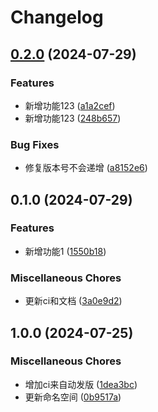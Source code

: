 # Changelog

## [0.2.0](https://github.com/ajiho/think-weather/compare/think-weather-v0.1.0...think-weather-v0.2.0) (2024-07-29)


### Features

* 新增功能123 ([a1a2cef](https://github.com/ajiho/think-weather/commit/a1a2ceff0c785b90f1218439d83ccb52d16e7077))
* 新增功能123 ([248b657](https://github.com/ajiho/think-weather/commit/248b65724af242e9108bfc0f698e8a64bc82f071))


### Bug Fixes

* 修复版本号不会递增 ([a8152e6](https://github.com/ajiho/think-weather/commit/a8152e695e4f00341fb0bda0081872d4921e737b))

## 0.1.0 (2024-07-29)


### Features

* 新增功能1 ([1550b18](https://github.com/ajiho/think-weather/commit/1550b187f86b6b7fd5f11807a8c6d01a8fecd9c2))


### Miscellaneous Chores

* 更新ci和文档 ([3a0e9d2](https://github.com/ajiho/think-weather/commit/3a0e9d2d70c130d421eefbcd2878dcb119e5d299))

## 1.0.0 (2024-07-25)


### Miscellaneous Chores

* 增加ci来自动发版 ([1dea3bc](https://github.com/ajiho/think-weather/commit/1dea3bc8b93515385dfc1f59fa60389ddfe6ea0f))
* 更新命名空间 ([0b9517a](https://github.com/ajiho/think-weather/commit/0b9517affd0d4e96c5f3e74905c09541a508fb65))
